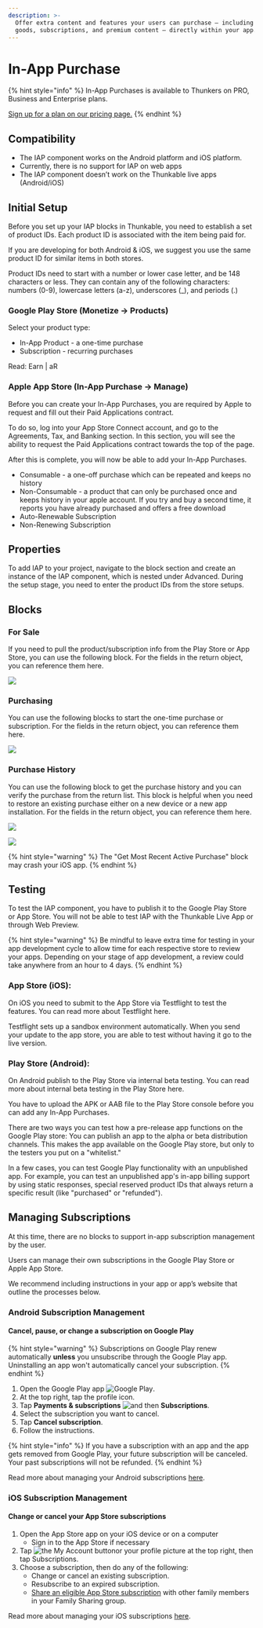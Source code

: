 ```yaml
---
description: >-
  Offer extra content and features your users can purchase — including digital
  goods, subscriptions, and premium content — directly within your app.
---
```


# In-App Purchase

{% hint style="info" %}
In-App Purchases is available to Thunkers on PRO, Business and Enterprise plans.&#x20;

[Sign up for a plan on our pricing page.](https://thunkable.com/#/pricing)
{% endhint %}

## Compatibility

* The IAP component works on the Android platform and iOS platform.
* Currently, there is no support for IAP on web apps
* The IAP component doesn’t work on the Thunkable live apps (Android/iOS)

## **Initial Setup**

Before you set up your IAP blocks in Thunkable, you need to establish a set of product IDs. Each product ID is associated with the item being paid for.&#x20;

If you are developing for both Android & iOS, we suggest you use the same product ID for similar items in both stores.

Product IDs need to start with a number or lower case letter, and be 148 characters or less. They can contain  any of the following characters: numbers (0-9), lowercase letters (a-z), underscores (\_), and periods (.)

### Google Play Store (Monetize → Products)

Select your product type:

* In-App Product - a one-time purchase
* Subscription - recurring purchases

Read: Earn | aR

### Apple App Store (In-App Purchase → Manage)

Before you can create your In-App Purchases, you are required by Apple to request and fill out their Paid Applications contract.

To do so, log into your App Store Connect account, and go to the Agreements, Tax, and Banking section. In this section, you will see the ability to request the Paid Applications contract towards the top of the page.

After this is complete, you will now be able to add your In-App Purchases.

* Consumable - a one-off purchase which can be repeated and keeps no history&#x20;
* Non-Consumable - a product that can only be purchased once and keeps history in your apple account. If you try and buy a second time, it reports you have already purchased and offers a free download
* Auto-Renewable Subscription
* Non-Renewing Subscription

## Properties

To add IAP to your project, navigate to the block section and create an instance of the IAP component, which is nested under Advanced. During the setup stage, you need to enter the product IDs from the store setups.



## Blocks

### For Sale

If you need to pull the product/subscription info from the Play Store or App Store, you can use the following block. For the fields in the return object, you can reference them here.

![](<.gitbook/assets/Blocks- For sale.png>)

### Purchasing

You can use the following blocks to start the one-time purchase or subscription. For the fields in the return object, you can reference them here.

![](<.gitbook/assets/image (215) (1).png>)

### Purchase History&#x20;

You can use the following block to get the purchase history and you can verify the purchase from the return list. This block is helpful when you need to restore an existing purchase either on a new device or a new app installation. For the fields in the return object, you can reference them here.

![](.gitbook/assets/Blocks-PurchaseHistory1.png)

![](.gitbook/assets/Blocks-PurchaseHistory2.png)

{% hint style="warning" %}
The "Get Most Recent Active Purchase" block may crash your iOS app.&#x20;
{% endhint %}

## Testing

To test the IAP component, you have to publish it to the Google Play Store or App Store. You will not be able to test IAP with the Thunkable Live App or through Web Preview.

{% hint style="warning" %}
Be mindful to leave extra time for testing in your app development cycle to allow time for each respective store to review your apps. Depending on your stage of app development, a review could take anywhere from an hour to 4 days.
{% endhint %}

### App Store (iOS):

On iOS you need to submit to the App Store via Testflight to test the features. You can read more about Testflight here.&#x20;

Testflight sets up a sandbox environment automatically. When you send your update to the app store, you are able to test without having it go to the live version.

### Play Store (Android):

On Android publish to the Play Store via internal beta testing. You can read more about internal beta testing in the Play Store here.

You have to upload the APK or AAB file to the Play Store console before you can add any In-App Purchases.

There are two ways you can test how a pre-release app functions on the Google Play store: You can publish an app to the alpha or beta distribution channels. This makes the app available on the Google Play store, but only to the testers you put on a "whitelist."

&#x20;In a few cases, you can test Google Play functionality with an unpublished app. For example, you can test an unpublished app's in-app billing support by using static responses, special reserved product IDs that always return a specific result (like "purchased" or "refunded").

## Managing Subscriptions

At this time, there are no blocks to support in-app subscription management by the user.&#x20;

Users can manage their own subscriptions in the Google Play Store or Apple App Store.

We recommend including instructions in your app or app’s website that outline the processes below.

### Android Subscription Management

#### Cancel, pause, or change a subscription on Google Play&#x20;

{% hint style="warning" %}
Subscriptions on Google Play renew automatically **unless** you unsubscribe through the Google Play app. Uninstalling an app won't automatically cancel your subscription.&#x20;
{% endhint %}

1. Open the Google Play app ![Google Play](https://lh3.googleusercontent.com/7R1uFoIRzvb36XFP28r43j53tmk94Y0IfBNNOeIqlvtAvVlzxobBCxFku2aHloYYoR4=h36).
2. At the top right, tap the profile icon.
3. Tap **Payments & subscriptions** ![and then](https://lh3.googleusercontent.com/3\_l97rr0GvhSP2XV5OoCkV2ZDTIisAOczrSdzNCBxhIKWrjXjHucxNwocghoUa39gw=w36-h36) **Subscriptions**.
4. Select the subscription you want to cancel.
5. Tap **Cancel subscription**.
6. Follow the instructions.

{% hint style="info" %}
If you have a subscription with an app and the app gets removed from Google Play, your future subscription will be canceled. Your past subscriptions will not be refunded.
{% endhint %}

Read more about managing your Android subscriptions [here](https://support.google.com/googleplay/answer/7018481?hl=en\&co=GENIE.Platform%3DAndroid#zippy=%2Ccancel-a-subscription-on-the-google-play-app).

### iOS Subscription Management

#### Change or cancel your App Store subscriptions&#x20;

1. Open the App Store app on your iOS device or on a computer
   * Sign in to the App Store if necessary
2. Tap  <img src="https://lh6.googleusercontent.com/I6R62VCS_F11SgaTmivEk-xcoDKPmOkM8PdTfs-4EXqb5mVeBLD2k67hmV_6j3NBLYva4IR5-sCT1rfvIAoYoyE7_5CbDRNXGzjLsBK2CP4JuNwQenVV8lWgAVWVDUxQDbzvZWvH" alt="the My Account button" data-size="line">or your profile picture at the top right, then tap Subscriptions.
3. Choose a subscription, then do any of the following:
   * Change or cancel an existing subscription.
   * Resubscribe to an expired subscription.
   * [Share an eligible App Store subscription](https://support.apple.com/guide/iphone/share-subscriptions-iph6e7917d3f/15.0/ios/15.0#iph6f8d8ed1c) with other family members in your Family Sharing group.

Read more about managing your iOS subscriptions [here](https://support.apple.com/guide/iphone/manage-purchases-subscriptions-settings-iph3dfd91de/ios).
